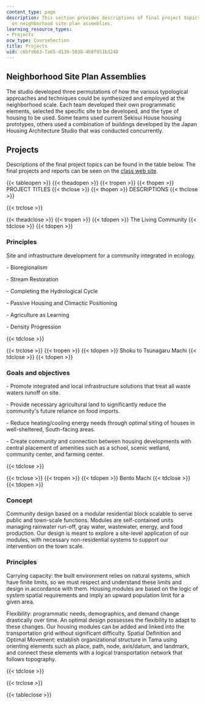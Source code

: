 ```yaml
---
content_type: page
description: This section provides descriptions of final project topics and information
  on neighborhood site plan assemblies.
learning_resource_types:
- Projects
ocw_type: CourseSection
title: Projects
uid: c6bfd663-7a65-d130-5038-4b8f051b3248
---
```


Neighborhood Site Plan Assemblies
---------------------------------

The studio developed three permutations of how the various typological approaches and techniques could be synthesized and employed at the neighborhood scale. Each team developed their own programmatic elements, selected the specific site to be developed, and the type of housing to be used. Some teams used current Sekisui House housing prototypes, others used a combination of buildings developed by the Japan Housing Architecture Studio that was conducted concurrently.

Projects
--------

Descriptions of the final project topics can be found in the table below. The final projects and reports can be seen on the [class web site](http://web.mit.edu/11.304j/www/japan/).

{{< tableopen >}}
{{< theadopen >}}
{{< tropen >}}
{{< thopen >}}
PROJECT TITLES
{{< thclose >}}
{{< thopen >}}
DESCRIPTIONS
{{< thclose >}}

{{< trclose >}}

{{< theadclose >}}
{{< tropen >}}
{{< tdopen >}}
The Living Community
{{< tdclose >}}
{{< tdopen >}}


### Principles

Site and infrastructure development for a community integrated in ecology.

\- Bioregionalism

\- Stream Restoration

\- Completing the Hydrological Cycle

\- Passive Housing and Climactic Positioning

\- Agriculture as Learning

\- Density Progression


{{< tdclose >}}

{{< trclose >}}
{{< tropen >}}
{{< tdopen >}}
Shoku to Tsunagaru Machi
{{< tdclose >}}
{{< tdopen >}}


### Goals and objectives

\- Promote integrated and local infrastructure solutions that treat all waste waters runoff on site.

\- Provide necessary agricultural land to significantly reduce the community's future reliance on food imports.

\- Reduce heating/cooling energy needs through optimal siting of houses in well-sheltered, South-facing areas.

\- Create community and connection between housing developments with central placement of amenities such as a school, scenic wetland, community center, and farming center.


{{< tdclose >}}

{{< trclose >}}
{{< tropen >}}
{{< tdopen >}}
Bento Machi
{{< tdclose >}}
{{< tdopen >}}


### Concept

Community design based on a modular residential block scalable to serve public and town-scale functions. Modules are self-contained units managing rainwater run-off, gray water, wastewater, energy, and food production. Our design is meant to explore a site-level application of our modules, with necessary non-residential systems to support our intervention on the town scale.

### Principles

Carrying capacity: the built environment relies on natural systems, which have finite limits, so we must respect and understand these limits and design in accordance with them. Housing modules are based on the logic of system spatial requirements and imply an upward population limit for a given area.

Flexibility: programmatic needs, demographics, and demand change drastically over time. An optimal design possesses the flexibility to adapt to these changes. Our housing modules can be added and linked into the transportation grid without significant difficulty. Spatial Definition and Optimal Movement: establish organizational structure in Tama using orienting elements such as place, path, node, axis/datum, and landmark, and connect these elements with a logical transportation network that follows topography.


{{< tdclose >}}

{{< trclose >}}

{{< tableclose >}}